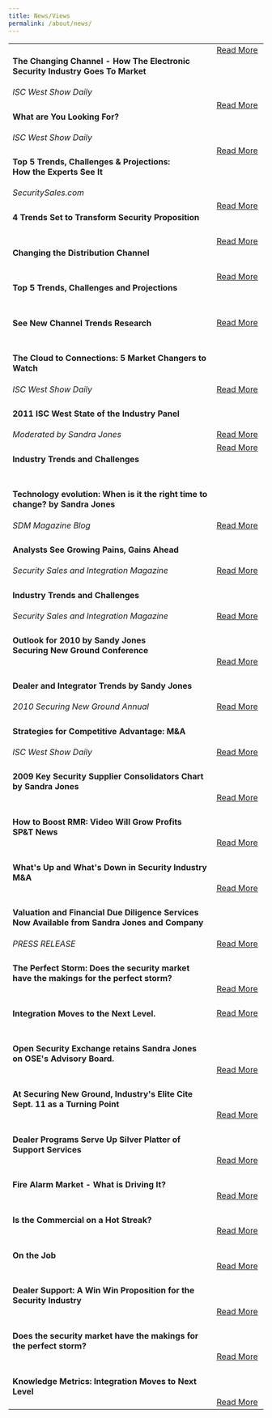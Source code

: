 ```yaml
---
title: News/Views
permalink: /about/news/
---
```


<table border="0" width="90%">
	<tr>
		<td width="80%" class="magtitle"><h4 class="majorHeading1">The Changing Channel - How The Electronic Security Industry Goes To Market</h4>
			<em>ISC West Show Daily</em></td>
		<td valign="top"><a href="../articles/2014-04-ISC West Show Daily - Sandy Jones2.pdf" target="_blank" >Read 
			More</a></td>
	</tr>
	<!-- <tr>
		<td width="80%" class="magtitle"><h4 class="majorHeading1">Why Access Control Is Ready to Ascend</h4>
			<em>SecuritySales.com</em></td>
		<td valign="top"><a href="http://www.securitysales.com/channel/access-control/../articles/2013/06/why-access-control-is-ready-to-ascend.aspx" target="_blank" >Read 
			More</a></td>
	</tr> -->
	<tr>
		<td width="80%" class="magtitle"><h4 class="majorHeading1">What are You Looking For?</h4>			<em>ISC West Show Daily</em></td>
		<td valign="top"><a href="../articles/2013 ISCW Show Daily - Sandy Jones.pdf" target="_blank" >Read 
			More</a></td>
	</tr>
	<tr>
		<td width="80%" class="magtitle"><h4 class="majorHeading1">Top 5 Trends, Challenges & Projections:<br />
			How the Experts See It</h4><em>SecuritySales.com</em></td>
		<td valign="top"><a href="../articles/SECUR_12-13.pdf" target="_blank" >Read 
			More</a></td>
	</tr>
	<tr>
        <td width="80%" class="magtitle"> 
                  <h4 class="majorHeading1">4 Trends Set to Transform Security Proposition</h4></td>
        <td valign="top"><a href="../articles/2012-04TrendsSettoTransform.pdf" target="_blank" >Read 
                  More</a></td>
        </tr> 
    <tr>
                <td width="80%" class="magtitle"> 
                  <h4 class="majorHeading1">Changing the Distribution Channel</h4></td>
                <td valign="top"><a href="../articles/2012-03ChangingtheDistributionChannel.pdf" target="_blank" >Read 
                  More</a></td>
                </tr> 
                <tr>
                <td width="80%" class="magtitle"> 
                  <h4 class="majorHeading1">Top 5 Trends, Challenges and Projections</h4></td>
                <td valign="top"><a href="../articles/2012-03top5Trends.pdf" target="_blank" >Read 
                  More</a></td>
                </tr> 
    <tr>   
                <td width="80%" class="magtitle"> 
                  <h4 class="majorHeading1">See New Channel Trends Research </h4></td>                 
                <td><a href="documents/trends.pdf" target="_blank" >Read 
                  More</a></td>
                </tr> 
                <!-- <tr>
                <td width="80%" class="magtitle"> 
                  <h4 class="majorHeading1">Member Profile – Sandra Jones</h4> 
                <span class="magtitle"><em>Security Industry Association Update</em></span></td>
                <td valign="BOTTOM" ><a href="http://newsmanager.commpartners.com/sianews/issues/2011-06-24/2.html" target="_blank" >Read 
                  More</a></td>
                </tr>  -->
				<!-- <tr>
					<td width="80%" class="magtitle"><h4 class="majorHeading1">Future of  Physical Security as Seen by Specifiers and Consultants</h4>
						<em>PSA TV</em></td>
					<td valign="bottom" ><a href="http://www.buypsa.com/About/PSA-TV?bcpid=774780848001&amp;bckey=AQ~~,AAAAr3iy4hE~,gNhjcWwgvF5iFJCzSjC0FldsNwnjh4kb&amp;bclid=754873519001&amp;bctid=980217182001" target="_blank" >Read 
						More</a></td>
				</tr> -->
				<tr>
					<td width="80%" class="magtitle"><h4 class="majorHeading1">The Cloud to Connections: 5 Market Changers to Watch</h4>
						<em>ISC West Show Daily</em></td>
					<td valign="bottom" ><a href="../articles/2011 ISC West Show Daily.pdf" target="_blank" >Read 
						More</a></td>
				</tr>
				<tr>
					<td width="80%" class="magtitle"><h4 class="majorHeading1">2011 ISC West State of the Industry Panel</h4>
						<em>Moderated by Sandra Jones</em></td>
					<td valign="bottom" ><a href="../articles/2011 ISC West Show Daily 2.pdf" target="_blank" >Read 
						More</a></td>
				</tr>
                <tr>
                <td width="80%" class="magtitle"> 
                  <h4 class="majorHeading1">Industry Trends and Challenges</h4></td>
                <td valign="top"><a href="../articles/2012-03IndustryTrendsandChallenges.pdf" target="_blank" >Read 
                  More</a></td>
                </tr>
				<tr>
					<td width="80%" class="magtitle"><h4 class="majorHeading1">Technology evolution: When is it the right time to change? by Sandra Jones </h4>
						<em>SDM Magazine Blog</em></td>
					<td valign="bottom" ><a href="http://www.sdmmag.com/blogs/14-sdm-blog/post/86323-sdm-blog-2011-03-21-technology-evolution-when-is-it-the-right-time-to-change-" target="_blank" >Read 
						More</a></td>
				</tr>
				<tr>
					<td width="80%" class="magtitle"><h4 class="majorHeading1">Analysts See Growing Pains, Gains Ahead</h4>
						<em>Security Sales and Integration Magazine</em></td>
					<td valign="bottom" ><a href="documents/Security sales forecast.pdf" target="_blank" >Read 
						More</a></td>
				</tr>
                <tr>
                <td width="80%"> 
                  <h4 class="majorHeading1">Industry Trends and Challenges</h4>  
                    <em>Security Sales and Integration Magazine</em>                  
                </td>
                <td valign="BOTTOM" ><a href="documents/security sales trends.pdf" target="_blank" >Read 
                  More</a></td>
                </tr>
                <tr>
                <td width="80%"> 
                  <h4 class="majorHeading1">Outlook for 2010 by Sandy Jones<br />
                  Securing New Ground Conference                  </h4>                   
                </td>
                <td valign="BOTTOM" ><a href="documents/SJ%202010%20Outlook.pdf" target="_blank" >Read 
                  More</a></td>
                </tr>
            	<tr>
                <td width="80%"><h4 class="majorHeading1">Dealer and Integrator Trends by Sandy Jones</h4> 
                  <em>2010 Securing New Ground Annual</em>  </td>
                <td valign="BOTTOM" ><a href="documents/2010 SJCO SNGAR.pdf" target="_blank" >Read 
                  More</a></td>
              </tr>
            	<tr>
                <td width="80%"><h4 class="majorHeading1">Strategies for Competitive Advantage: M&amp;A </h4>
                  <em>ISC West Show Daily</em></td><td valign="BOTTOM" ><a href="documents/2010 ISC W Show Daily.pdf" target="_blank" >Read More</a></td>
              </tr>
            	<tr> 
                <td width="80%"> 
                  <h4 class="majorHeading1">2009 Key Security Supplier Consolidators 
                    Chart<br />
                    by Sandra Jones </h4>
                </td>
                <td valign="BOTTOM" ><a href="../articles/supplierconsolidation.pdf" target="_blank" >Read 
                  More</a></td>
              </tr>
	<tr>
    <td width="80%"><h4 class="majorHeading1">How to Boost RMR: Video Will Grow Profits<br />
SP&amp;T News</h4>      
                </td>
    <td valign="BOTTOM" ><a href="http://www.sptnews.ca/Monitoring/Editorials/how-to-boost-rmr-video-will-grow-profits.html" target="_blank" >Read More</a></td>
  </tr>
	<!-- <tr>
    <td width="80%"><h4 class="majorHeading1">Industry Trends &amp; Challenges</h4> 
   <em>Security Sales and Integration Magazine</em>     
      </td>
    <td valign="BOTTOM" ><a href="http://www.securitysales.com/t_inside.aspx?action=article&storyID=3420" target="_blank" >Read 
      More</a></td>
  </tr> -->
              	<tr>
                  <td width="80%"><h4 class="majorHeading1">What's Up and What's Down in Security 
                    Industry M&A</h4></td>
                  <td valign="BOTTOM" ><a href="../articles/ISCW09ShowDaily4-2009.pdf" target="_blank" >Read 
                    More</a></td>
                </tr>
              	<tr>
                  <td width="80%"> 
                    <h4 class="majorHeading1">Valuation and Financial Due Diligence 
                      Services Now Available from Sandra Jones and Company</h4>
                      <em>PRESS RELEASE</em>
                  </td>
                  <td valign="BOTTOM" ><a href="PR-SJANDCO-10-2008.asp" target="_blank" >Read 
                    More</a></td>
                </tr>
                <tr>
                  <td width="80%"> <h4 class="majorHeading1">The Perfect Storm: Does the security 
                      market have the makings for the perfect storm?</h4>
                  </td>
                  <td valign="BOTTOM" ><a href="../articles/perfectStorm.pdf" target="_blank" >Read 
                    More</a></td>
                </tr>
              	<tr>
                  <td width="80%"> <h4 class="majorHeading1">Integration Moves to the Next Level.</h4>
                  </td>
                  <td ><a href="../articles/integrationMovesNextLevel.pdf" target="_blank" >Read 
                    More</a></td>
                </tr>
                <!-- <tr> <td width="80%"> <h4 class="majorHeading1">2005 <i>SSI</i> Hall of Fame: 6 Attain Industry Immortality</h4><em>Security Sales & Integration Magazine</em></td><td valign="BOTTOM" ><a href="http://www.securitysales.com/t_inside.aspx?action=article&amp;storyID=1919" target="_blank" >Read More</a></td></tr>   -->
                <tr><td width="80%"> <h4 class="majorHeading1">Open Security Exchange retains Sandra Jones on OSE's Advisory Board.</h4></td><td valign="BOTTOM" ><a href="../articles/ose_new_officers.pdf" target="_blank" >Read More</a></td></tr>
                <!-- <tr><td width="80%"> <h4 class="majorHeading1">Digital Revolution Video by Sandra Jones featured on Security Magazine.com</h4></td><td valign="BOTTOM" ><a href="http://www.securitymag.com/CDA/ArticleInformation/features/BNP__Features__Item/0,5411,123065,00.html" target="_blank" >Read More</a></td></tr> -->
                <!-- <tr><td width="80%"> <h4 class="majorHeading1"> Security In The Swamps</h4></td><td valign="BOTTOM" ><a href="http://industryclick.com/Magazinearticle.asp?magazineid=119&magazinearticleid=135809&releaseid=9673&siteid=" target="_blank" >Read More</a></td></tr> -->
                <tr><td width="80%"> <h4 class="majorHeading1">At Securing New Ground, Industry's Elite Cite Sept. 11 as a Turning Point</h4></td><td valign="BOTTOM" ><a href="../articles/sng_article.pdf" target="_blank" >Read More</a></td></tr> 
                <tr><td width="80%"> <h4 class="majorHeading1">Dealer Programs Serve Up Silver Platter of Support 
                Services</h4></td><td valign="BOTTOM" ><a href="../articles/silverplatter.html" >Read More</a></td></tr> 
            	<tr>
                <td width="80%"> <h4 class="majorHeading1">Fire Alarm Market - What is 
                    Driving It?</h4>
                </td>
                <td valign="BOTTOM" ><a href="../articles/marketarticle2000.doc" target="_blank" >Read 
                  More</a></td>
              </tr>
	<tr><td width="80%"> <h4 class="majorHeading1">Is the Commercial on a Hot Streak?</h4></td><td valign="BOTTOM" ><a href="../articles/commercial.html" target="_blank" >Read 
More</a></td></tr> 
            	<tr>
                <td width="80%"> <h4 class="majorHeading1"> On the Job</h4>
                </td>
                <td valign="BOTTOM" ><a href="../articles/crains.pdf" target="_blank" >Read 
                  More</a></td>
              </tr>
            	<tr>
                <td width="80%"> <h4 class="majorHeading1">Dealer Support: A Win Win Proposition for the Security Industry</h4>
                </td>
                <td valign="BOTTOM" ><a href="../articles/winwin.pdf" target="_blank" >Read 
                  More</a></td>
              </tr>
            	<tr>
                <td width="80%"> <h4 class="majorHeading1">Does the security market have 
                    the makings for the perfect storm?</h4>
                </td>
                <td valign="BOTTOM" ><a href="../articles/SecProducts2006.pdf" target="_blank" >Read 
                  More</a></td>
              </tr>
              <tr>
                <td width="80%"> <h4 class="majorHeading1">Knowledge Metrics: Integration Moves to Next Level</h4>
                </td>
                <td valign="BOTTOM" ><a href="../articles/Security2006-03-color.pdf" target="_blank" >Read 
                  More</a></td>
              </tr>
            </table>